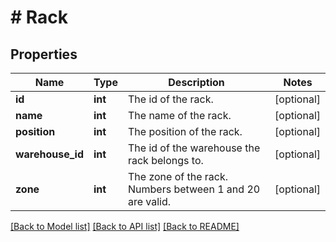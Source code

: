 # # Rack

## Properties

Name | Type | Description | Notes
------------ | ------------- | ------------- | -------------
**id** | **int** | The id of the rack. | [optional] 
**name** | **int** | The name of the rack. | [optional] 
**position** | **int** | The position of the rack. | [optional] 
**warehouse_id** | **int** | The id of the warehouse the rack belongs to. | [optional] 
**zone** | **int** | The zone of the rack. Numbers between 1 and 20 are valid. | [optional] 

[[Back to Model list]](../../README.md#documentation-for-models) [[Back to API list]](../../README.md#documentation-for-api-endpoints) [[Back to README]](../../README.md)


